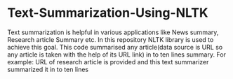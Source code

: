 # Text-Summarization-Using-NLTK
Text summarization is helpful in various applications like News summary, Research article Summary etc. In this repository NLTK library is used to achieve this goal. This code summarised any article(data source is URL so any article is taken with the help of its URL link) in to ten lines summary.
For example: URL of research article is provided and this text summarizer summarized it in to ten lines
